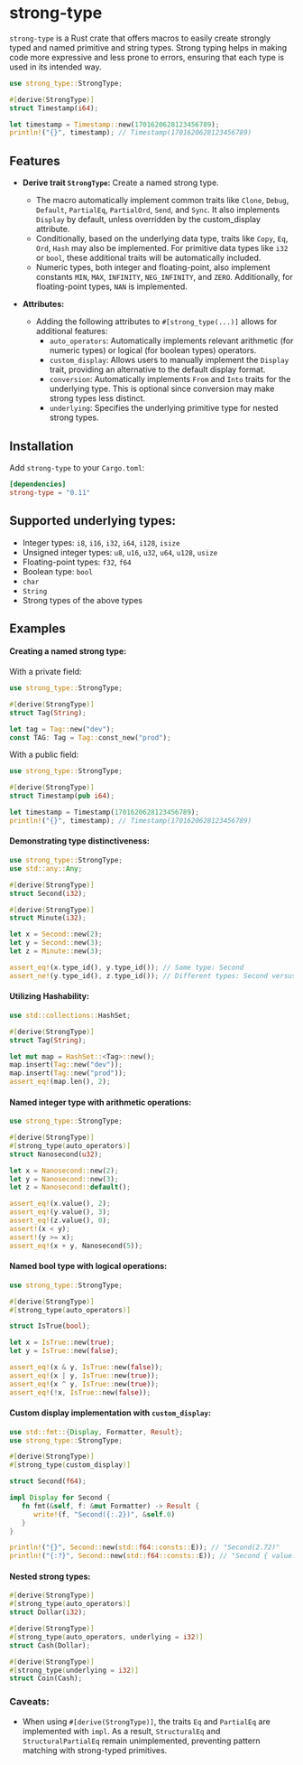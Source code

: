 # strong-type
`strong-type` is a Rust crate that offers macros to easily create strongly typed and named primitive and string types. Strong typing helps in making code more expressive and less prone to errors, ensuring that each type is used in its intended way.

```rust
use strong_type::StrongType;

#[derive(StrongType)]
struct Timestamp(i64);

let timestamp = Timestamp::new(1701620628123456789);
println!("{}", timestamp); // Timestamp(1701620628123456789)
```

## Features

- **Derive trait `StrongType`:** Create a named strong type. 
  - The macro automatically implement common traits like `Clone`, `Debug`, `Default`, `PartialEq`, `PartialOrd`, `Send`, and `Sync`. It also implements `Display` by default, unless overridden by the custom_display attribute. 
  - Conditionally, based on the underlying data type, traits like `Copy`, `Eq`, `Ord`, `Hash` may also be implemented. For primitive data types like `i32` or `bool`, these additional traits will be automatically included.
  - Numeric types, both integer and floating-point, also implement constants `MIN`, `MAX`, `INFINITY`, `NEG_INFINITY`, and `ZERO`. Additionally, for floating-point types, `NAN` is implemented.

- **Attributes:** 
  - Adding the following attributes to `#[strong_type(...)]` allows for additional features:
    - `auto_operators`: Automatically implements relevant arithmetic (for numeric types) or logical (for boolean types) operators.
    - `custom_display`: Allows users to manually implement the `Display` trait, providing an alternative to the default display format.
    - `conversion`: Automatically implements `From` and `Into` traits for the underlying type. This is optional since conversion may make strong types less distinct.
    - `underlying`: Specifies the underlying primitive type for nested strong types.

## Installation
Add `strong-type` to your `Cargo.toml`:
```toml
[dependencies]
strong-type = "0.11"
```

## Supported underlying types:
  - Integer types: `i8`, `i16`, `i32`, `i64`, `i128`, `isize`
  - Unsigned integer types: `u8`, `u16`, `u32`, `u64`, `u128`, `usize`
  - Floating-point types: `f32`, `f64`
  - Boolean type: `bool`
  - `char`
  - `String`
  - Strong types of the above types

## Examples
#### Creating a named strong type:
With a private field:
```rust
use strong_type::StrongType;

#[derive(StrongType)]
struct Tag(String);

let tag = Tag::new("dev");
const TAG: Tag = Tag::const_new("prod");
```

With a public field:
```rust
use strong_type::StrongType;

#[derive(StrongType)]
struct Timestamp(pub i64);

let timestamp = Timestamp(1701620628123456789);
println!("{}", timestamp); // Timestamp(1701620628123456789)
```

#### Demonstrating type distinctiveness:

```rust
use strong_type::StrongType;
use std::any::Any;

#[derive(StrongType)]
struct Second(i32);

#[derive(StrongType)]
struct Minute(i32);

let x = Second::new(2);
let y = Second::new(3);
let z = Minute::new(3);

assert_eq!(x.type_id(), y.type_id()); // Same type: Second
assert_ne!(y.type_id(), z.type_id()); // Different types: Second versus Minute
```

#### Utilizing Hashability:

```rust
use std::collections::HashSet;

#[derive(StrongType)]
struct Tag(String);

let mut map = HashSet::<Tag>::new();
map.insert(Tag::new("dev"));
map.insert(Tag::new("prod"));
assert_eq!(map.len(), 2);
```

#### Named integer type with arithmetic operations:

```rust
use strong_type::StrongType;

#[derive(StrongType)]
#[strong_type(auto_operators)]
struct Nanosecond(u32);

let x = Nanosecond::new(2);
let y = Nanosecond::new(3);
let z = Nanosecond::default();

assert_eq!(x.value(), 2);
assert_eq!(y.value(), 3);
assert_eq!(z.value(), 0);
assert!(x < y);
assert!(y >= x);
assert_eq!(x + y, Nanosecond(5));
```

#### Named bool type with logical operations:

```rust
use strong_type::StrongType;

#[derive(StrongType)]
#[strong_type(auto_operators)]

struct IsTrue(bool);

let x = IsTrue::new(true);
let y = IsTrue::new(false);

assert_eq!(x & y, IsTrue::new(false));
assert_eq!(x | y, IsTrue::new(true));
assert_eq!(x ^ y, IsTrue::new(true));
assert_eq!(!x, IsTrue::new(false));
```

#### Custom display implementation with `custom_display`:

```rust
use std::fmt::{Display, Formatter, Result};
use strong_type::StrongType;

#[derive(StrongType)]
#[strong_type(custom_display)]

struct Second(f64);

impl Display for Second {
   fn fmt(&self, f: &mut Formatter) -> Result {
      write!(f, "Second({:.2})", &self.0)
   }
}

println!("{}", Second::new(std::f64::consts::E)); // "Second(2.72)"
println!("{:?}", Second::new(std::f64::consts::E)); // "Second { value: 2.718281828459045 }"
```

#### Nested strong types:

```rust
#[derive(StrongType)]
#[strong_type(auto_operators)]
struct Dollar(i32);

#[derive(StrongType)]
#[strong_type(auto_operators, underlying = i32)]
struct Cash(Dollar);

#[derive(StrongType)]
#[strong_type(underlying = i32)]
struct Coin(Cash);
```

### Caveats:
- When using `#[derive(StrongType)]`, the traits `Eq` and `PartialEq` are implemented with `impl`. 
 As a result, `StructuralEq` and `StructuralPartialEq` remain unimplemented, preventing pattern matching with strong-typed primitives.